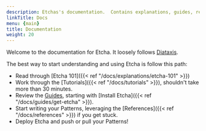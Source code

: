 ```yaml
---
description: Etchas's documentation.  Contains explanations, guides, references, and tutorials.
linkTitle: Docs
menu: {main}
title: Documentation
weight: 20
---
```


Welcome to the documentation for Etcha.  It loosely follows [Diataxis](https://diataxis.fr/).

The best way to start understanding and using Etcha is follow this path:

- Read through [Etcha 101]({{< ref "/docs/explanations/etcha-101" >}})
- Work through the [Tutorials]({{< ref "/docs/tutorials" >}}), shouldn't take more than 30 minutes.
- Review the [Guides](./guides), starting with [Install Etcha]({{< ref "/docs/guides/get-etcha" >}}).
- Start writing your Patterns, leveraging the [References]({{< ref "/docs/references" >}}) if you get stuck.
- Deploy Etcha and push or pull your Patterns!
